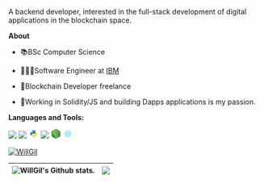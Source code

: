 A backend developer, interested in the full-stack development of digital applications in the blockchain space.

**About**

- 📚BSc Computer Science

- 👨🏻‍💻Software Engineer at [IBM](https://www.ibm.com/uk-en)

- 🔮Blockchain Developer freelance

- 🔨Working in Solidity/JS and building Dapps applications is my passion.

**Languages and Tools:**

<code><img height="20" src="https://camo.githubusercontent.com/a870803f30db1d15495072fa9e946a7fa6a6fc1a47fe12324aaf7509c410fc4a/68747470733a2f2f6564656e742e6769746875622e696f2f537570657254696e7949636f6e732f696d616765732f7376672f6a6176612e737667"></code>
<code><img height="20" src="https://docs.soliditylang.org/en/v0.8.10/_images/logo.svg"></code>
<code><img height="20" src="https://raw.githubusercontent.com/github/explore/80688e429a7d4ef2fca1e82350fe8e3517d3494d/topics/python/python.png"></code>
<code><img height="20" src="https://camo.githubusercontent.com/9496882abd182958bcea4238ab44f7eb8928d7a4144c150f18f6c55ceb9b4490/68747470733a2f2f6564656e742e6769746875622e696f2f537570657254696e7949636f6e732f696d616765732f7376672f6a6176617363726970742e737667"></code>
<code><img height="20" src="https://raw.githubusercontent.com/github/explore/80688e429a7d4ef2fca1e82350fe8e3517d3494d/topics/nodejs/nodejs.png"></code>
<code><img height="20" src="https://raw.githubusercontent.com/github/explore/80688e429a7d4ef2fca1e82350fe8e3517d3494d/topics/react/react.png"></code>

<p align="left"> <a href="https://github.com/ryo-ma/github-profile-trophy"><img src="https://github-profile-trophy.vercel.app/?username=WillGil&theme=matrix&margin-w=15&margin-h=15&column=7" alt="WillGil" /></a> </p>

| <img align="center" src="https://github-readme-stats.vercel.app/api?username=WillGil&show_icons=true&theme=chartreuse-dark" alt="WillGil's Github stats." /></a> | <img align="center" src="https://github-readme-stats.vercel.app/api/top-langs/?username=WillGil&layout=compact&theme=chartreuse-dark" /></a> |
| ---------------------------------------------------------------------------------------------------------------------------------------------------------------- | -------------------------------------------------------------------------------------------------------------------------------------------- |

